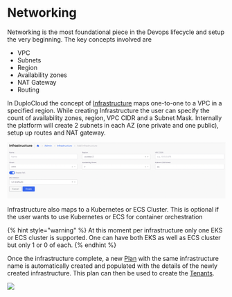 # Networking

Networking is the most foundational piece in the Devops lifecycle and setup the very beginning. The key concepts involved are

* VPC
* Subnets
* Region
* Availability zones
* NAT Gateway
* Routing

In DuploCloud the concept of [Infrastructure](../../getting-started/application-focussed-interface/infrastructure.md) maps one-to-one to a VPC in a specified region. While creating Infrastructure the user can specify the count of availability zones, region, VPC CIDR and a Subnet Mask. Internally the platform will create 2 subnets in each AZ (one private and one public), setup up routes and NAT gateway.&#x20;

![](<../../.gitbook/assets/image (16) (1) (1).png>)

Infrastructure also maps to a Kubernetes or ECS Cluster. This is optional if the user wants to use Kubernetes or ECS for container orchestration

{% hint style="warning" %}
At this moment per infrastructure only one EKS or ECS cluster is supported. One can have both EKS as well as ECS cluster but only 1 or 0 of each.&#x20;
{% endhint %}



Once the infrastructure complete, a new [Plan](../../getting-started/application-focussed-interface/plan.md) with the same infrastructure name is automatically created and populated with the details of the newly created infrastructure. This plan can then be used to create the [Tenants](../../getting-started/application-focussed-interface/tenant.md).

![](https://duplocloud.com/wp-content/uploads/2021/11/infra-plan.png)
